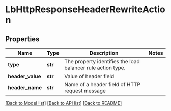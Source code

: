 # LbHttpResponseHeaderRewriteAction

## Properties
Name | Type | Description | Notes
------------ | ------------- | ------------- | -------------
**type** | **str** | The property identifies the load balancer rule action type.  | 
**header_value** | **str** | Value of header field | 
**header_name** | **str** | Name of a header field of HTTP request message | 

[[Back to Model list]](../README.md#documentation-for-models) [[Back to API list]](../README.md#documentation-for-api-endpoints) [[Back to README]](../README.md)

